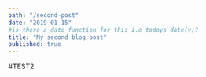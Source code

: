```yaml
---
path: "/second-post"
date: "2019-01-15"
#is there a date function for this i.e todays date(y)?
title: "My second blog post"
published: true
---
```


#TEST2